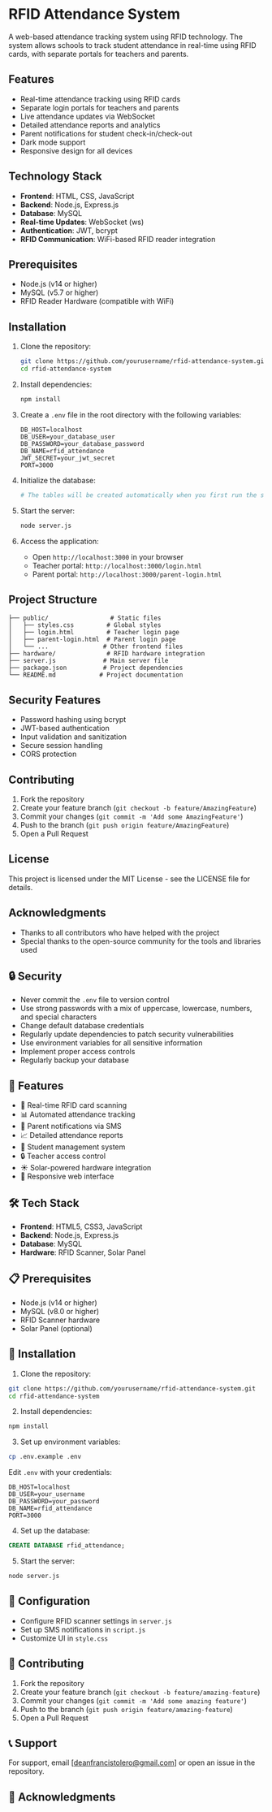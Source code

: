 # RFID Attendance System

A web-based attendance tracking system using RFID technology. The system allows schools to track student attendance in real-time using RFID cards, with separate portals for teachers and parents.

## Features

- Real-time attendance tracking using RFID cards
- Separate login portals for teachers and parents
- Live attendance updates via WebSocket
- Detailed attendance reports and analytics
- Parent notifications for student check-in/check-out
- Dark mode support
- Responsive design for all devices

## Technology Stack

- **Frontend**: HTML, CSS, JavaScript
- **Backend**: Node.js, Express.js
- **Database**: MySQL
- **Real-time Updates**: WebSocket (ws)
- **Authentication**: JWT, bcrypt
- **RFID Communication**: WiFi-based RFID reader integration

## Prerequisites

- Node.js (v14 or higher)
- MySQL (v5.7 or higher)
- RFID Reader Hardware (compatible with WiFi)

## Installation

1. Clone the repository:
   ```bash
   git clone https://github.com/yourusername/rfid-attendance-system.git
   cd rfid-attendance-system
   ```

2. Install dependencies:
   ```bash
   npm install
   ```

3. Create a `.env` file in the root directory with the following variables:
   ```env
   DB_HOST=localhost
   DB_USER=your_database_user
   DB_PASSWORD=your_database_password
   DB_NAME=rfid_attendance
   JWT_SECRET=your_jwt_secret
   PORT=3000
   ```

4. Initialize the database:
   ```bash
   # The tables will be created automatically when you first run the server
   ```

5. Start the server:
   ```bash
   node server.js
   ```

6. Access the application:
   - Open `http://localhost:3000` in your browser
   - Teacher portal: `http://localhost:3000/login.html`
   - Parent portal: `http://localhost:3000/parent-login.html`

## Project Structure

```
├── public/                 # Static files
│   ├── styles.css         # Global styles
│   ├── login.html         # Teacher login page
│   ├── parent-login.html  # Parent login page
│   └── ...               # Other frontend files
├── hardware/              # RFID hardware integration
├── server.js             # Main server file
├── package.json          # Project dependencies
└── README.md            # Project documentation
```

## Security Features

- Password hashing using bcrypt
- JWT-based authentication
- Input validation and sanitization
- Secure session handling
- CORS protection

## Contributing

1. Fork the repository
2. Create your feature branch (`git checkout -b feature/AmazingFeature`)
3. Commit your changes (`git commit -m 'Add some AmazingFeature'`)
4. Push to the branch (`git push origin feature/AmazingFeature`)
5. Open a Pull Request

## License

This project is licensed under the MIT License - see the LICENSE file for details.

## Acknowledgments

- Thanks to all contributors who have helped with the project
- Special thanks to the open-source community for the tools and libraries used

## 🔒 Security

- Never commit the `.env` file to version control
- Use strong passwords with a mix of uppercase, lowercase, numbers, and special characters
- Change default database credentials
- Regularly update dependencies to patch security vulnerabilities
- Use environment variables for all sensitive information
- Implement proper access controls
- Regularly backup your database

## 🚀 Features

- 📱 Real-time RFID card scanning
- 📊 Automated attendance tracking
- 📱 Parent notifications via SMS
- 📈 Detailed attendance reports
- 👥 Student management system
- 🔒 Teacher access control
- ☀️ Solar-powered hardware integration
- 📱 Responsive web interface

## 🛠️ Tech Stack

- **Frontend**: HTML5, CSS3, JavaScript
- **Backend**: Node.js, Express.js
- **Database**: MySQL
- **Hardware**: RFID Scanner, Solar Panel

## 📋 Prerequisites

- Node.js (v14 or higher)
- MySQL (v8.0 or higher)
- RFID Scanner hardware
- Solar Panel (optional)

## 🚀 Installation

1. Clone the repository:
```bash
git clone https://github.com/yourusername/rfid-attendance-system.git
cd rfid-attendance-system
```

2. Install dependencies:
```bash
npm install
```

3. Set up environment variables:
```bash
cp .env.example .env
```
Edit `.env` with your credentials:
```
DB_HOST=localhost
DB_USER=your_username
DB_PASSWORD=your_password
DB_NAME=rfid_attendance
PORT=3000
```

4. Set up the database:
```sql
CREATE DATABASE rfid_attendance;
```

5. Start the server:
```bash
node server.js
```

## 🔧 Configuration

- Configure RFID scanner settings in `server.js`
- Set up SMS notifications in `script.js`
- Customize UI in `style.css`


## 🤝 Contributing

1. Fork the repository
2. Create your feature branch (`git checkout -b feature/amazing-feature`)
3. Commit your changes (`git commit -m 'Add some amazing feature'`)
4. Push to the branch (`git push origin feature/amazing-feature`)
5. Open a Pull Request


## 📞 Support

For support, email [deanfrancistolero@gmail.com] or open an issue in the repository.

## 🙏 Acknowledgments
